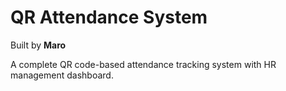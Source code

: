# QR Attendance System

Built by **Maro**

A complete QR code-based attendance tracking system with HR management dashboard.
